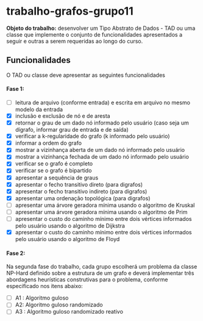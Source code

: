 # trabalho-grafos-grupo11
**Objeto do trabalho:** desenvolver um Tipo Abstrato de Dados - TAD ou uma classe que implemente o conjunto de funcionalidades apresentados a seguir 
e outras a serem requeridas ao longo do curso.

## Funcionalidades

O TAD ou classe deve apresentar as seguintes funcionalidades

#### Fase 1:

- [ ] leitura de arquivo (conforme entrada) e escrita em arquivo no mesmo modelo da entrada
- [x] inclusão e exclusão de nó e de aresta
- [x] retornar o grau de um dado nó informado pelo usuário (caso seja um dígrafo, informar grau de entrada e de saída)
- [x] verificar a k-regularidade do grafo (k informado pelo usuário)
- [x] informar a ordem do grafo
- [x] mostrar a vizinhança aberta de um dado nó informado pelo usuário
- [x] mostrar a vizinhança fechada de um dado nó informado pelo usuário
- [x] verificar se o grafo é completo
- [x] verificar se o grafo é bipartido
- [x] apresentar a sequência de graus
- [x] apresentar o fecho transitivo direto (para digrafos)
- [x] apresentar o fecho transitivo indireto (para digrafos)
- [x] apresentar uma ordenação topológica (para digrafos)
- [ ] apresentar uma árvore geradora mínima usando o algoritmo de Kruskal
- [ ] apresentar uma árvore geradora mínima usando o algoritmo de Prim
- [ ] apresentar o custo do caminho mínimo entre dois vértices informados pelo usuário usando o algoritmo de Dijkstra
- [x] apresentar o custo do caminho mínimo entre dois vértices informados pelo usuário usando o algoritmo de Floyd

#### Fase 2:

Na segunda fase do trabalho, cada grupo escolherá um problema da classe NP-Hard definido sobre a estrutura de um grafo e deverá implementar três abordagens
heurísticas construtivas para o problema, conforme especificado nos itens abaixo:

- [ ] A1 : Algoritmo guloso
- [ ] A2: Algoritmo guloso randomizado
- [ ] A3 : Algoritmo guloso randomizado reativo
